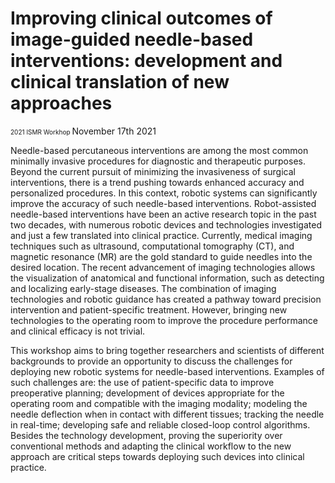 
# Improving clinical outcomes of image-guided needle-based interventions: development and clinical translation of new approaches
 <font size="1"> 2021 ISMR Workhop </font>
November 17th 2021

Needle-based percutaneous interventions are among the most common minimally invasive procedures for diagnostic and therapeutic purposes. Beyond the current pursuit of minimizing the invasiveness of surgical interventions, there is a trend pushing towards enhanced accuracy and personalized procedures. In this context, robotic systems can significantly improve the accuracy of such needle-based interventions. Robot-assisted needle-based interventions have been an active research topic in the past two decades, with numerous robotic devices and technologies investigated and just a few translated into clinical practice. Currently, medical imaging techniques such as ultrasound, computational tomography (CT), and magnetic resonance (MR) are the gold standard to guide needles into the desired location. The recent advancement of imaging technologies allows the visualization of anatomical and functional information, such as detecting and localizing early-stage diseases. The combination of imaging technologies and robotic guidance has created a pathway toward precision intervention and patient-specific treatment. However, bringing new technologies to the operating room to improve the procedure performance and clinical efficacy is not trivial. 

This workshop aims to bring together researchers and scientists of different backgrounds to provide an opportunity to discuss the challenges for deploying new robotic systems for needle-based interventions. Examples of such challenges are: the use of patient-specific data to improve preoperative planning; development of devices appropriate for the operating room and compatible with the imaging modality; modeling the needle deflection when in contact with different tissues; tracking the needle in real-time; developing safe and reliable closed-loop control algorithms. Besides the technology development, proving the superiority over conventional methods and adapting the clinical workflow to the new approach are critical steps towards deploying such devices into clinical practice. 


